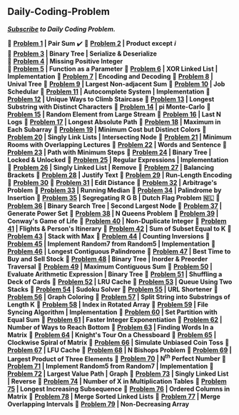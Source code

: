 ## Daily-Coding-Problem
***[Subscribe]( https://www.dailycodingproblem.com/) to Daily Coding Problem.***

:dart: **[Problem 1](https://github.com/theInvincible/Daily-Coding-Problem/blob/master/Problems/Problem%201.md) | Pair Sum** :heavy_check_mark:
:dart: **[Problem 2](https://github.com/theInvincible/Daily-Coding-Problem/blob/master/Problems/Problem%202.md) | Product except** ***i***  
:dart: **[Problem 3](https://github.com/theInvincible/Daily-Coding-Problem/blob/master/Problems/Problem%203.md) | Binary Tree | Serialize & Deserialize**  
:dart: **[Problem 4](https://github.com/theInvincible/Daily-Coding-Problem/blob/master/Problems/Problem%204.md) | Missing Positive Integer**  
:dart: **[Problem 5](https://github.com/theInvincible/Daily-Coding-Problem/blob/master/Problems/Problem%205.md) | Function as a Parameter**
:dart: **[Problem 6](https://github.com/theInvincible/Daily-Coding-Problem/blob/master/Problems/Problem%206.md) | XOR Linked List | Implementation**
:dart: **[Problem 7](https://github.com/theInvincible/Daily-Coding-Problem/blob/master/Problems/Problem%207.md) | Encoding and Decoding**
:dart: **[Problem 8](https://github.com/theInvincible/Daily-Coding-Problem/blob/master/Problems/Problem%208.md) | Unival Tree**
:dart: **[Problem 9](https://github.com/theInvincible/Daily-Coding-Problem/blob/master/Problems/Problem%209.md) | Largest Non-adjacent Sum**
:dart: **[Problem 10](https://github.com/theInvincible/Daily-Coding-Problem/blob/master/Problems/Problem%2010.md) | Job Schedular**
:dart: **[Problem 11](https://github.com/theInvincible/Daily-Coding-Problem/blob/master/Problems/Problem%2011.md) | Autocomplete System | Implementation**
:dart: **[Problem 12](https://github.com/theInvincible/Daily-Coding-Problem/blob/master/Problems/Problem%2012.md) | Unique Ways to Climb Staircase**
:dart: **[Problem 13](https://github.com/theInvincible/Daily-Coding-Problem/blob/master/Problems/Problem%2013.md) | Longest Substring with Distinct Characters**
:dart: **[Problem 14](https://github.com/theInvincible/Daily-Coding-Problem/blob/master/Problems/Problem%2014.md) | pi Monte-Carlo**
:dart: **[Problem 15](https://github.com/theInvincible/Daily-Coding-Problem/blob/master/Problems/Problem%2015.md) | Random Element from Large Stream**
:dart: **[Problem 16](https://github.com/theInvincible/Daily-Coding-Problem/blob/master/Problems/Problem%2016.md) | Last N Logs**
:dart: **[Problem 17](https://github.com/theInvincible/Daily-Coding-Problem/blob/master/Problems/Problem%2017.md) | Longest Absolute Path**
:dart: **[Problem 18](https://github.com/theInvincible/Daily-Coding-Problem/blob/master/Problems/Problem%2018.md) | Maximum in Each Subarray**
:dart: **[Problem 19](https://github.com/theInvincible/Daily-Coding-Problem/blob/master/Problems/Problem%2019.md) | Minimum Cost but Distinct Colors**
:dart: **[Problem 20](https://github.com/theInvincible/Daily-Coding-Problem/blob/master/Problems/Problem%2020.md) | Singly Link Lists | Intersecting Node**
:dart: **[Problem 21](https://github.com/theInvincible/Daily-Coding-Problem/blob/master/Problems/Problem%2021.md) | Minimum Rooms with Overlapping Lectures**
:dart: **[Problem 22](https://github.com/theInvincible/Daily-Coding-Problem/blob/master/Problems/Problem%2022.md) | Words and Sentence**
:dart: **[Problem 23](https://github.com/theInvincible/Daily-Coding-Problem/blob/master/Problems/Problem%2023.md) | Path with Minimum Steps**
:dart: **[Problem 24](https://github.com/theInvincible/Daily-Coding-Problem/blob/master/Problems/Problem%2024.md) | Binary Tree | Locked & Unlocked**
:dart: **[Problem 25](https://github.com/theInvincible/Daily-Coding-Problem/blob/master/Problems/Problem%2025.md) | Regular Expressions | Implementation**
:dart: **[Problem 26](https://github.com/theInvincible/Daily-Coding-Problem/blob/master/Problems/Problem%2026.md) | Singly Linked List | Remove**
:dart: **[Problem 27](https://github.com/theInvincible/Daily-Coding-Problem/blob/master/Problems/Problem%2027.md) | Balancing Brackets**
:dart: **[Problem 28](https://github.com/theInvincible/Daily-Coding-Problem/blob/master/Problems/Problem%2028.md) | Justify Text**
:dart: **[Problem 29](https://github.com/theInvincible/Daily-Coding-Problem/blob/master/Problems/Problem%2029.md) | Run-Length Encoding**
:dart: **[Problem 30](https://github.com/theInvincible/Daily-Coding-Problem/blob/master/Problems/Problem%2030.md)**
:dart: **[Problem 31](https://github.com/theInvincible/Daily-Coding-Problem/blob/master/Problems/Problem%2031.md) | Edit Distance**
:dart: **[Problem 32](https://github.com/theInvincible/Daily-Coding-Problem/blob/master/Problems/Problem%2032.md) | Arbitrage's Problem**
:dart: **[Problem 33](https://github.com/theInvincible/Daily-Coding-Problem/blob/master/Problems/Problem%2033.md) | Running Median**
:dart: **[Problem 34](https://github.com/theInvincible/Daily-Coding-Problem/blob/master/Problems/Problem%2034.md) | Palindrome by Insertion**
:dart: **[Problem 35](https://github.com/theInvincible/Daily-Coding-Problem/blob/master/Problems/Problem%2035.md) | Segregating R G B | Dutch Flag Problem :netherlands:**
:dart: **[Problem 36](https://github.com/theInvincible/Daily-Coding-Problem/blob/master/Problems/Problem%2036.md) | Binary Search Tree | Second Largest Node**
:dart: **[Problem 37](https://github.com/theInvincible/Daily-Coding-Problem/blob/master/Problems/Problem%2037.md) | Generate Power Set**
:dart: **[Problem 38](https://github.com/theInvincible/Daily-Coding-Problem/blob/master/Problems/Problem%2038.md) | N Queens Problem**
:dart: **[Problem 39](https://github.com/theInvincible/Daily-Coding-Problem/blob/master/Problems/Problem%2039.md) | Conway's Game of Life**
:dart: **[Problem 40](https://github.com/theInvincible/Daily-Coding-Problem/blob/master/Problems/Problem%2040.md) | Non-Duplicate Integer**
:dart: **[Problem 41](https://github.com/theInvincible/Daily-Coding-Problem/blob/master/Problems/Problem%2041.md) | Flights & Person's Itinerary**
:dart: **[Problem 42](https://github.com/theInvincible/Daily-Coding-Problem/blob/master/Problems/Problem%2042.md) | Sum of Subset Equal to K**
:dart: **[Problem 43](https://github.com/theInvincible/Daily-Coding-Problem/blob/master/Problems/Problem%2043.md) | Stack with Max**
:dart: **[Problem 44](https://github.com/theInvincible/Daily-Coding-Problem/blob/master/Problems/Problem%2044.md) | Counting Inversions**
:dart: **[Problem 45](https://github.com/theInvincible/Daily-Coding-Problem/blob/master/Problems/Problem%2045.md) | Implement Random7 from Random5 | Implementation**
:dart: **[Problem 46](https://github.com/theInvincible/Daily-Coding-Problem/blob/master/Problems/Problem%2046.md) | Longest Contiguous Palindrome**
:dart: **[Problem 47](https://github.com/theInvincible/Daily-Coding-Problem/blob/master/Problems/Problem%2047.md) | Best Time to Buy and Sell Stock**
:dart: **[Problem 48](https://github.com/theInvincible/Daily-Coding-Problem/blob/master/Problems/Problem%2048.md) | Binary Tree | Inorder & Preorder Traversal**
:dart: **[Problem 49](https://github.com/theInvincible/Daily-Coding-Problem/blob/master/Problems/Problem%2049.md) | Maximum Contiguous Sum**
:dart: **[Problem 50](https://github.com/theInvincible/Daily-Coding-Problem/blob/master/Problems/Problem%2050.md) | Evaluate Arithmetic Expression | Binary Tree**
:dart: **[Problem 51](https://github.com/theInvincible/Daily-Coding-Problem/blob/master/Problems/Problem%2051.md) | Shuffling a Deck of Cards**
:dart: **[Problem 52](https://github.com/theInvincible/Daily-Coding-Problem/blob/master/Problems/Problem%2052.md) | LRU Cache**
:dart: **[Problem 53](https://github.com/theInvincible/Daily-Coding-Problem/blob/master/Problems/Problem%2053.md) | Queue Using Two Stacks**
:dart: **[Problem 54](https://github.com/theInvincible/Daily-Coding-Problem/blob/master/Problems/Problem%2054.md) | Sudoku Solver**
:dart: **[Problem 55](https://github.com/theInvincible/Daily-Coding-Problem/blob/master/Problems/Problem%2055.md) | URL Shortener**
:dart: **[Problem 56](https://github.com/theInvincible/Daily-Coding-Problem/blob/master/Problems/Problem%2056.md) | Graph Coloring**
:dart: **[Problem 57](https://github.com/theInvincible/Daily-Coding-Problem/blob/master/Problems/Problem%2057.md) | Split String into Substrings of Length K**
:dart: **[Problem 58](https://github.com/theInvincible/Daily-Coding-Problem/blob/master/Problems/Problem%2058.md) | Index in Rotated Array**
:dart: **[Problem 59](https://github.com/theInvincible/Daily-Coding-Problem/blob/master/Problems/Problem%2059.md) | File Syncing Algorithm | Implementation**
:dart: **[Problem 60](https://github.com/theInvincible/Daily-Coding-Problem/blob/master/Problems/Problem%2060.md) | Set Partition with Equal Sum**
:dart: **[Problem 61](https://github.com/theInvincible/Daily-Coding-Problem/blob/master/Problems/Problem%2061.md) | Faster Integer Exponentiation**
:dart: **[Problem 62](https://github.com/theInvincible/Daily-Coding-Problem/blob/master/Problems/Problem%2062.md) | Number of Ways to Reach Bottom**
:dart: **[Problem 63](https://github.com/theInvincible/Daily-Coding-Problem/blob/master/Problems/Problem%2063.md) | Finding Words In a Matrix**
:dart: **[Problem 64](https://github.com/theInvincible/Daily-Coding-Problem/blob/master/Problems/Problem%2064.md) | Knight's Tour On a Chessboard**
:dart: **[Problem 65](https://github.com/theInvincible/Daily-Coding-Problem/blob/master/Problems/Problem%2065.md) | Clockwise Spiral of Matrix**
:dart: **[Problem 66](https://github.com/theInvincible/Daily-Coding-Problem/blob/master/Problems/Problem%2066.md) | Simulate Unbiased Coin Toss**
:dart: **[Problem 67](https://github.com/theInvincible/Daily-Coding-Problem/blob/master/Problems/Problem%2067.md) | LFU Cache**
:dart: **[Problem 68](https://github.com/theInvincible/Daily-Coding-Problem/blob/master/Problems/Problem%2068.md) | N Bishops Problem**
:dart: **[Problem 69](https://github.com/theInvincible/Daily-Coding-Problem/blob/master/Problems/Problem%2069.md) | Largest Product of Three Elements**
:dart: **[Problem 70](https://github.com/theInvincible/Daily-Coding-Problem/blob/master/Problems/Problem%2070.md) | N<sup>th</sup> Perfect Number**
:dart: **[Problem 71](https://github.com/theInvincible/Daily-Coding-Problem/blob/master/Problems/Problem%2071.md) | Implement Random5 from Random7 | Implementation**
:dart: **[Problem 72](https://github.com/theInvincible/Daily-Coding-Problem/blob/master/Problems/Problem%2072.md) | Largest Value Path | Graph**
:dart: **[Problem 73](https://github.com/theInvincible/Daily-Coding-Problem/blob/master/Problems/Problem%2073.md) | Singly Linked List | Reverse**
:dart: **[Problem 74](https://github.com/theInvincible/Daily-Coding-Problem/blob/master/Problems/Problem%2074.md) | Number of X in Multiplication Tables**
:dart: **[Problem 75](https://github.com/theInvincible/Daily-Coding-Problem/blob/master/Problems/Problem%2075.md) | Longest Increasing Subsequence**
:dart: **[Problem 76](https://github.com/theInvincible/Daily-Coding-Problem/blob/master/Problems/Problem%2076.md) | Ordered Columns in Matrix**
:dart: **[Problem 78](https://github.com/theInvincible/Daily-Coding-Problem/blob/master/Problems/Problem%2078.md) | Merge Sorted Linked Lists**
:dart: **[Problem 77](https://github.com/theInvincible/Daily-Coding-Problem/blob/master/Problems/Problem%2077.md) | Merge Overlapping Intervals**
:dart: **[Problem 79](https://github.com/theInvincible/Daily-Coding-Problem/blob/master/Problems/Problem%2079.md) | Non-Decreasing Array**
